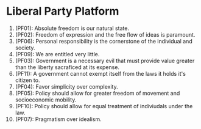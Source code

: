 # Liberal Party Platform
1. (PF01): Absolute freedom is our natural state.
1. (PF02): Freedom of expression and the free flow of ideas is paramount.
1. (PF06): Personal responsibility is the cornerstone of the individual and society.
1. (PF09): We are entitled very little.
1. (PF03): Government is a necessary evil that must provide value greater than the liberty sacraficed at its expense.
1. (PF11): A government cannot exempt itself from the laws it holds it's citizen to.
1. (PF04): Favor simplicity over complexity.
1. (PF05): Policy should allow for greater freedom of movement and socioeconomic mobility.
1. (PF10): Policy should allow for equal treatment of indiviudals under the law.
1. (PF07): Pragmatism over idealism.
